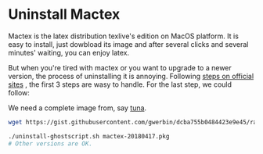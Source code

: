 # Uninstall Mactex

Mactex is the latex distribution texlive's edition on MacOS platform. It is easy to install, just dowbload its image and after several clicks and several minutes' waiting, you can enjoy latex.



But when you're tired with mactex or you want to upgrade to a newer version, the process of uninstalling it is annoying. Following [steps on official sites](http://www.tug.org/mactex/uninstalling.html) , the first 3 steps are wasy to handle. For the last step, we could follow:

We need a complete image from, say [tuna](https://mirrors.tuna.tsinghua.edu.cn/CTAN/systems/mac/mactex/).

```bash
wget https://gist.githubusercontent.com/gwerbin/dcba755b0484423e9e45/raw/f46b24273ec03e81efe3b0c5c674dc7b22bdc064/uninstall-ghostscript.sh`

./uninstall-ghostscript.sh mactex-20180417.pkg
# Other versions are OK.
```

